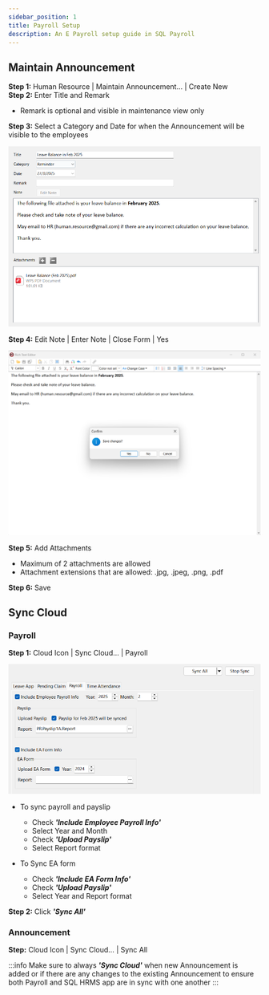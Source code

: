 ```yaml
---
sidebar_position: 1
title: Payroll Setup
description: An E Payroll setup guide in SQL Payroll
---
```


## Maintain Announcement

**Step 1:** Human Resource | Maintain Announcement… | Create New  
**Step 2:** Enter Title and Remark
- Remark is optional and visible in maintenance view only
  
**Step 3:** Select a Category and Date for when the Announcement will be visible to the employees  
  
  ![maintain-announcement1](../../../../static/img/integration/hrms/e-payroll/maintain-announcement1.png)

**Step 4:** Edit Note | Enter Note | Close Form | Yes  
  
  ![maintain-announcement2](../../../../static/img/integration/hrms/e-payroll/maintain-announcement2.png)

**Step 5:** Add Attachments  
- Maximum of 2 attachments are allowed
- Attachment extensions that are allowed: .jpg, .jpeg, .png, .pdf

**Step 6:** Save  

## Sync Cloud

### Payroll

**Step 1:** Cloud Icon | Sync Cloud… | Payroll  
  
  ![sync-cloud](../../../../static/img/integration/hrms/e-payroll/sync-cloud.png)

- To sync payroll and payslip
  - Check ***'Include Employee Payroll Info'***
  - Select Year and Month
  - Check ***'Upload Payslip'***
  - Select Report format
  
- To Sync EA form
  - Check ***'Include EA Form Info'***
  - Check ***'Upload Payslip'***
  - Select Year and Report format

**Step 2:** Click ***'Sync All'***

### Announcement

**Step:** Cloud Icon | Sync Cloud… | Sync All  

:::info
Make sure to always ***'Sync Cloud'*** when new Announcement is added or if there are any changes to the existing Announcement to ensure both Payroll and SQL HRMS app are in sync with one another
:::
